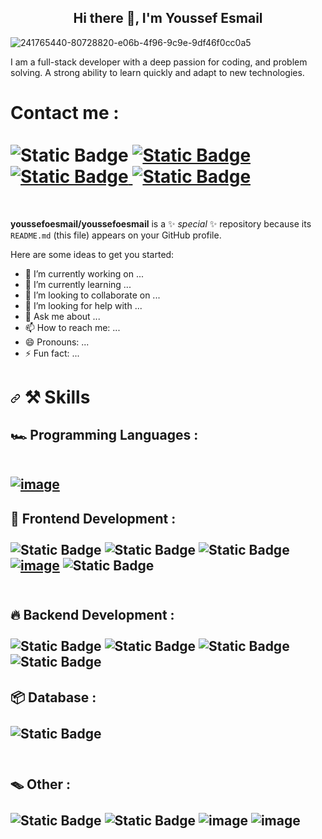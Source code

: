 
<h2 align="center">
    Hi there 👋, I'm Youssef Esmail
</h2>

![241765440-80728820-e06b-4f96-9c9e-9df46f0cc0a5](https://github.com/youssefoesmail/youssefoesmail/assets/146854912/e8a8f320-ab18-4c21-b596-fccbe115794d)

I am a full-stack developer with a deep passion for coding, and problem solving.
A strong ability to learn quickly and adapt to new technologies.

<h1 align="start">Contact me :
  <br/>
  <br/>
<img alt="Static Badge" src="https://img.shields.io/badge/gmail-%23A52A2A?style=for-the-badge&logo=gmail&logoColor=%23fff">


<a href="https://www.linkedin.com/in/youssefesmail/"> 
<img alt="Static Badge" src="https://img.shields.io/badge/Linkedin-%230066b2?style=for-the-badge&logo=Linkedin&logoColor=%23fff">
</a>

  <a href="">
  <img alt="Static Badge" src="https://img.shields.io/badge/Facebook-blue?style=for-the-badge&logo=Facebook&logoColor=%23fff" data-canonical-src="https://web.facebook.com/jamal.barhom/">  
  </a>
  <a href="">
     <img alt="Static Badge" src="https://img.shields.io/badge/Instagram-%23DE3163?style=for-the-badge&logo=Instagram&logoColor=%23fff">
    
  </a>
  <br/>
</h1>
        <br/>

**youssefoesmail/youssefoesmail** is a ✨ _special_ ✨ repository because its `README.md` (this file) appears on your GitHub profile.

Here are some ideas to get you started:

- 🔭 I’m currently working on ...
- 🌱 I’m currently learning ...
- 👯 I’m looking to collaborate on ...
- 🤔 I’m looking for help with ...
- 💬 Ask me about ...
- 📫 How to reach me: ...
- 😄 Pronouns: ...
- ⚡ Fun fact: ...

<h1 dir="auto"><a id="user-content-️-skills" class="anchor" aria-hidden="true" tabindex="-1" href="#️-skills"><svg class="octicon octicon-link" viewBox="0 0 16 16" version="1.1" width="16" height="16" aria-hidden="true"><path d="m7.775 3.275 1.25-1.25a3.5 3.5 0 1 1 4.95 4.95l-2.5 2.5a3.5 3.5 0 0 1-4.95 0 .751.751 0 0 1 .018-1.042.751.751 0 0 1 1.042-.018 1.998 1.998 0 0 0 2.83 0l2.5-2.5a2.002 2.002 0 0 0-2.83-2.83l-1.25 1.25a.751.751 0 0 1-1.042-.018.751.751 0 0 1-.018-1.042Zm-4.69 9.64a1.998 1.998 0 0 0 2.83 0l1.25-1.25a.751.751 0 0 1 1.042.018.751.751 0 0 1 .018 1.042l-1.25 1.25a3.5 3.5 0 1 1-4.95-4.95l2.5-2.5a3.5 3.5 0 0 1 4.95 0 .751.751 0 0 1-.018 1.042.751.751 0 0 1-1.042.018 1.998 1.998 0 0 0-2.83 0l-2.5 2.5a1.998 1.998 0 0 0 0 2.83Z"></path></svg></a>
  ⚒️ Skills</h1>
  <h2 align="start">🏎️ Programming Languages :
<br/>
<br/>
    <div dir="auto">
<p dir="auto"><a target="_blank" rel="noopener noreferrer nofollow" href="https://camo.githubusercontent.com/77a94341662845d3740986b84d8219c0fd4a0a9e4af8e5411c24cec0faee2129/68747470733a2f2f696d672e736869656c64732e696f2f62616467652f4a6176615363726970742d3332333333303f7374796c653d666f722d7468652d6261646765266c6f676f3d6a617661736372697074266c6f676f436f6c6f723d463744463145"><img src="https://camo.githubusercontent.com/77a94341662845d3740986b84d8219c0fd4a0a9e4af8e5411c24cec0faee2129/68747470733a2f2f696d672e736869656c64732e696f2f62616467652f4a6176615363726970742d3332333333303f7374796c653d666f722d7468652d6261646765266c6f676f3d6a617661736372697074266c6f676f436f6c6f723d463744463145" alt="image" data-canonical-src="https://img.shields.io/badge/JavaScript-323330?style=for-the-badge&amp;logo=javascript&amp;logoColor=F7DF1E" style="max-width: 100%;"></a>
</div>


</h2>
      <h2>🌋 Frontend Development :

  <br/>
  <br/>
  <img alt="Static Badge" src="https://img.shields.io/badge/Material%20UI-007FFF?style=for-the-badge&logo=mui&logoColor=white">
      <img alt="Static Badge" src="https://img.shields.io/badge/react.js-black?style=for-the-badge&logo=react">
<img alt="Static Badge" src="https://img.shields.io/badge/jquery-%230066b2?style=for-the-badge&logo=jquery">
<a target="_blank" rel="noopener noreferrer nofollow" href="https://camo.githubusercontent.com/bfe6a48836e87b13a16f1f56f88fee428475c2ac29247992ec9b8bcc7154f881/68747470733a2f2f696d672e736869656c64732e696f2f62616467652f48544d4c352d4533344632363f7374796c653d666f722d7468652d6261646765266c6f676f3d68746d6c35266c6f676f436f6c6f723d7768697465"><img src="https://camo.githubusercontent.com/bfe6a48836e87b13a16f1f56f88fee428475c2ac29247992ec9b8bcc7154f881/68747470733a2f2f696d672e736869656c64732e696f2f62616467652f48544d4c352d4533344632363f7374796c653d666f722d7468652d6261646765266c6f676f3d68746d6c35266c6f676f436f6c6f723d7768697465" alt="image" data-canonical-src="https://img.shields.io/badge/HTML5-E34F26?style=for-the-badge&amp;logo=html5&amp;logoColor=white" style="max-width: 100%;"></a>
<img alt="Static Badge" src="https://img.shields.io/badge/css-%230066b2?style=for-the-badge&logo=Css3&logoColor=%23fff">

  <br/>
  <br/>
    
<h2>🔥 Backend Development :
  <br/>
  <br/>
  <img alt="Static Badge" src="https://img.shields.io/badge/node.js-%23006A4E?style=for-the-badge&logo=node.js&logoColor=%23fff">
  <img alt="Static Badge" src="https://img.shields.io/badge/axios-671ddf?&style=for-the-badge&logo=axios&logoColor=white">
<img alt="Static Badge" src="https://img.shields.io/badge/express-black?style=for-the-badge&logo=express&logoColor=%23fff">
<img alt="Static Badge" src="https://img.shields.io/badge/json-%23A9BA9D?style=for-the-badge&logo=json&logoColor=%23fff">

</h2>
<h2>
  📦 Database :
  <br/>
  <br/>
  <img alt="Static Badge" src="https://img.shields.io/badge/mongodb-%2300573F?style=for-the-badge&logo=mongodb&logoColor=%23fff">
  <br/>
  <br/>
</h2>
<h2>
  🪤 Other :
   <br/>
  <br/>
<img alt="Static Badge" src="https://img.shields.io/badge/git-%23E25822?style=for-the-badge&logo=git&logoColor=%23fff">
<img alt="Static Badge" src="https://img.shields.io/badge/postman-%23FF4500?style=for-the-badge&logo=postman&logoColor=%23fff">
<img src="https://camo.githubusercontent.com/5f4b3a404262bffa544a0298b3ea46b86c13ee1d083b6321de7f3c6fc1ff7932/68747470733a2f2f696d672e736869656c64732e696f2f62616467652f4a57542d3030303030303f7374796c653d666f722d7468652d6261646765266c6f676f3d4a534f4e253230776562253230746f6b656e73266c6f676f436f6c6f723d7768697465" alt="image" data-canonical-src="https://img.shields.io/badge/JWT-000000?style=for-the-badge&amp;logo=JSON%20web%20tokens&amp;logoColor=white" style="max-width: 100%;">
<img src="https://camo.githubusercontent.com/fcf9f1ae7ca5c1edecf6711a7cde16c8ffc7d8449714c3c81da40df526b72eaa/68747470733a2f2f696d672e736869656c64732e696f2f62616467652f5653436f64652d3030373844343f7374796c653d666f722d7468652d6261646765266c6f676f3d76697375616c25323073747564696f253230636f6465266c6f676f436f6c6f723d7768697465" alt="image" data-canonical-src="https://img.shields.io/badge/VSCode-0078D4?style=for-the-badge&amp;logo=visual%20studio%20code&amp;logoColor=white" style="max-width: 100%;">
  
</h2>
